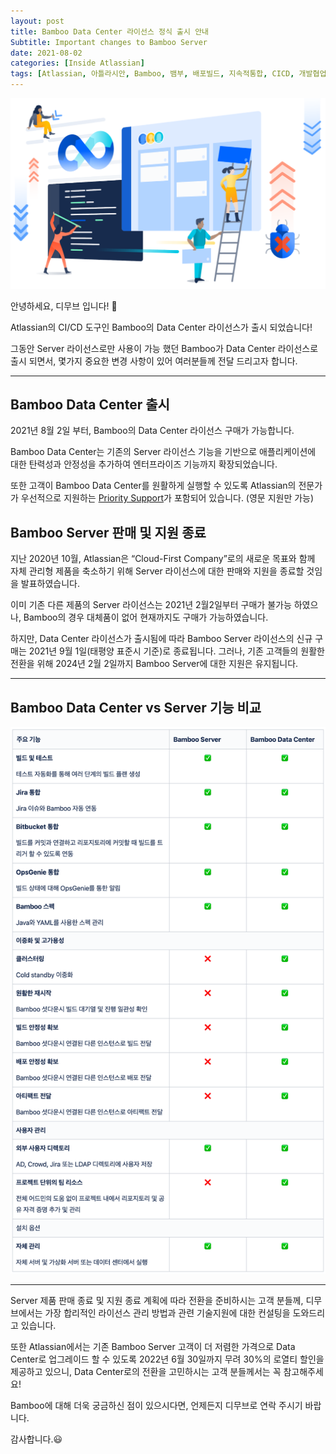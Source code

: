 ```yaml
---
layout: post
title: Bamboo Data Center 라이선스 정식 출시 안내
Subtitle: Important changes to Bamboo Server
date: 2021-08-02
categories: [Inside Atlassian]
tags: [Atlassian, 아틀라시안, Bamboo, 뱀부, 배포빌드, 지속적통합, CICD, 개발협업툴, Atlassian Bamboo, 아틀라시안 데이터센터]
---
```


![banner](/assets/images/blog/bamboo1.png)

안녕하세요, 디무브 입니다! 🎈

Atlassian의 CI/CD 도구인 Bamboo의 Data Center 라이선스가 출시 되었습니다!

그동안 Server 라이선스로만 사용이 가능 했던 Bamboo가 Data Center 라이선스로 출시 되면서, 몇가지 중요한 변경 사항이 있어 여러분들께 전달 드리고자 합니다.

----------

## Bamboo Data Center 출시

2021년 8월 2일 부터, Bamboo의 Data Center 라이선스 구매가 가능합니다.

Bamboo Data Center는 기존의 Server 라이선스 기능을 기반으로 애플리케이션에 대한 탄력성과 안정성을 추가하여 엔터프라이즈 기능까지 확장되었습니다.

또한 고객이 Bamboo Data Center를 원활하게 실행할 수 있도록 Atlassian의 전문가가 우선적으로 지원하는 [Priority Support](https://www.atlassian.com/enterprise/support-services?tab=server-dc&utm_source=alert-email&utm_medium=email&utm_campaign=bamboo-ga_EML-10624&jobid=105144046&subid=1597367026)가 포함되어 있습니다. (영문 지원만 가능)

## Bamboo Server 판매 및 지원 종료

지난 2020년 10월, Atlassian은 “Cloud-First Company”로의 새로운 목표와 함께 자체 관리형 제품을 축소하기 위해 Server 라이선스에 대한 판매와 지원을 종료할 것임을 발표하였습니다.

이미 기존 다른 제품의 Server 라이선스는 2021년 2월2일부터 구매가 불가능 하였으나, Bamboo의 경우 대체품이 없어 현재까지도 구매가 가능하였습니다.

하지만, Data Center 라이선스가 출시됨에 따라 Bamboo Server 라이선스의 신규 구매는 2021년 9월 1일(태평양 표준시 기준)로 종료됩니다. 그러나, 기존 고객들의 원활한 전환을 위해 2024년 2월 2일까지 Bamboo Server에 대한 지원은 유지됩니다.

---
## Bamboo Data Center vs Server 기능 비교

![Feature Chart](/assets/images/blog/bamboo2.png)

---

Server 제품 판매 종료 및 지원 종료 계획에 따라 전환을 준비하시는 고객 분들께, 디무브에서는 가장 합리적인 라이선스 관리 방법과 관련 기술지원에 대한 컨설팅을 도와드리고 있습니다.

또한 Atlassian에서는 기존 Bamboo Server 고객이 더 저렴한 가격으로 Data Center로 업그레이드 할 수 있도록 2022년 6월 30일까지 무려 30%의 로열티 할인을 제공하고 있으니, Data Center로의 전환을 고민하시는 고객 분들께서는 꼭 참고해주세요!

Bamboo에 대해 더욱 궁금하신 점이 있으시다면, 언제든지 디무브로 연락 주시기 바랍니다.

감사합니다.😃
